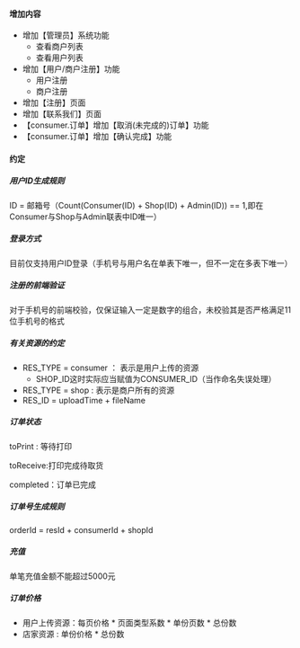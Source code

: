 #### 增加内容

+ 增加【管理员】系统功能
  + 查看商户列表
  + 查看用户列表
+ 增加【用户/商户注册】功能
  + 用户注册
  + 商户注册
+ 增加【注册】页面
+ 增加【联系我们】页面
+ 【consumer.订单】增加【取消(未完成的)订单】功能
+ 【consumer.订单】增加【确认完成】功能

#### 约定

##### 用户ID生成规则

ID = 邮箱号（Count(Consumer(ID) + Shop(ID) + Admin(ID)) == 1,即在Consumer与Shop与Admin联表中ID唯一）

##### 登录方式

目前仅支持用户ID登录（手机号与用户名在单表下唯一，但不一定在多表下唯一）

##### 注册的前端验证

对于手机号的前端校验，仅保证输入一定是数字的组合，未校验其是否严格满足11位手机号的格式

##### 有关资源的约定

+ RES_TYPE = consumer ：	表示是用户上传的资源
  + SHOP_ID这时实际应当赋值为CONSUMER_ID（当作命名失误处理）
+ RES_TYPE = shop : 	表示是商户所有的资源
+ RES_ID = uploadTime + fileName

##### 订单状态

toPrint : 等待打印

toReceive:打印完成待取货

completed：订单已完成

##### 订单号生成规则

orderId = resId + consumerId + shopId

##### 充值

单笔充值金额不能超过5000元

##### 订单价格

+ 用户上传资源：每页价格 * 页面类型系数 * 单份页数 * 总份数
+ 店家资源 : 单份价格 * 总份数